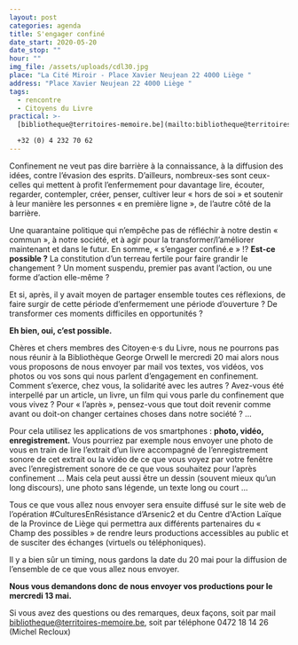 ```yaml
---
layout: post
categories: agenda
title: S'engager confiné
date_start: 2020-05-20
date_stop: ""
hour: ""
img_file: /assets/uploads/cdl30.jpg
place: "La Cité Miroir - Place Xavier Neujean 22 4000 Liège "
address: "Place Xavier Neujean 22 4000 Liège "
tags:
  - rencontre
  - Citoyens du Livre
practical: >-
  [bibliotheque@territoires-memoire.be](mailto:bibliotheque@territoires-memoire.be)\

  +32 (0) 4 232 70 62
---
```

Confinement ne veut pas dire barrière à la connaissance, à la diffusion des idées, contre l’évasion des esprits. D’ailleurs, nombreux-ses sont ceux-celles qui mettent à profit l’enfermement pour davantage lire, écouter, regarder, contempler, créer, penser, cultiver leur « hors de soi » et soutenir à leur manière les personnes « en première ligne », de l’autre côté de la barrière.

Une quarantaine politique qui n’empêche pas de réfléchir à notre destin « commun », à notre société, et à agir pour la transformer/l’améliorer maintenant et dans le futur. En somme, « s’engager confiné.e [](<>)» !? **Est-ce possible ?** La constitution d’un terreau fertile pour faire grandir le changement ? Un moment suspendu, premier pas avant l’action, ou une forme d’action elle-même ?

Et si, après, il y avait moyen de partager ensemble toutes ces réflexions, de faire surgir de cette période d’enfermement une période d’ouverture ? De transformer ces moments difficiles en opportunités ?

**Eh bien, oui, c’est possible.**

Chères et chers membres des Citoyen·e·s du Livre, nous ne pourrons pas nous réunir à la Bibliothèque George Orwell le mercredi 20 mai alors nous vous proposons de nous envoyer par mail vos textes, vos vidéos, vos photos ou vos sons qui nous parlent d’engagement en confinement. Comment s’exerce, chez vous, la solidarité avec les autres ? Avez-vous été interpellé par un article, un livre, un film qui vous parle du confinement que vous vivez ? Pour « l’après », pensez-vous que tout doit revenir comme avant ou doit-on changer certaines choses dans notre société ? ...

Pour cela utilisez les applications de vos smartphones : **photo, vidéo, enregistrement.** Vous pourriez par exemple nous envoyer une photo de vous en train de lire l’extrait d’un livre accompagné de l’enregistrement sonore de cet extrait ou la vidéo de ce que vous voyez par votre fenêtre avec l’enregistrement sonore de ce que vous souhaitez pour l’après confinement … Mais cela peut aussi être un dessin (souvent mieux qu’un long discours), une photo sans légende, un texte long ou court ...

Tous ce que vous allez nous envoyer sera ensuite diffusé sur le site web de l’opération #CulturesEnRésistance d’Arsenic2 et du Centre d'Action Laïque de la Province de Liège qui permettra aux différents partenaires du « Champ des possibles » de rendre leurs productions accessibles au public et de susciter des échanges (virtuels ou téléphoniques).

Il y a bien sûr un timing, nous gardons la date du 20 mai pour la diffusion de l’ensemble de ce que vous allez nous envoyer. 

**Nous vous demandons donc de nous envoyer vos productions pour le mercredi 13 mai.**

Si vous avez des questions ou des remarques, deux façons, soit par mail [bibliotheque@territoires-memoire.be](mailto:bibliotheque@territoires-memoire.be), soit par téléphone 0472 18 14 26 (Michel Recloux)